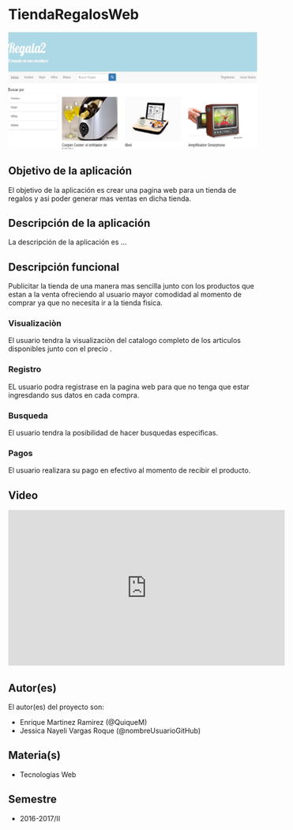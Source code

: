 # TiendaRegalosWeb

![Tienda de Regalos](https://raw.githubusercontent.com/acominf/TiendaRegalosWeb/master/regalados.jpg)

## Objetivo de la aplicación
El objetivo de la aplicación es crear una pagina web para un tienda de regalos y asi poder generar mas ventas en dicha tienda.

## Descripción de la aplicación
La descripción de la aplicación es ...

## Descripción funcional
Publicitar la tienda de una manera mas sencilla junto con los productos que estan a la venta ofreciendo al usuario mayor comodidad al momento de comprar ya que no necesita ir a la tienda fisica. 

### Visualizaciòn 
El usuario tendra la visualizaciòn del catalogo completo de los articulos disponibles junto  con el precio .

### Registro
EL usuario podra registrase en la pagina web para que no tenga que estar ingresdando sus datos en cada compra.

### Busqueda
El usuario tendra la posibilidad de hacer busquedas especificas.

### Pagos
El usuario realizara su pago en efectivo al momento de recibir el producto. 

## Video
<iframe width="560" height="315" src="https://www.youtube.com/embed/ZgF1q2WLZGg" frameborder="0" allowfullscreen></iframe>

## Autor(es)
El autor(es) del proyecto son:
- Enrique Martinez Ramirez (@QuiqueM)
- Jessica Nayeli Vargas Roque (@nombreUsuarioGitHub)

## Materia(s)
- Tecnologías Web

## Semestre
- 2016-2017/II


